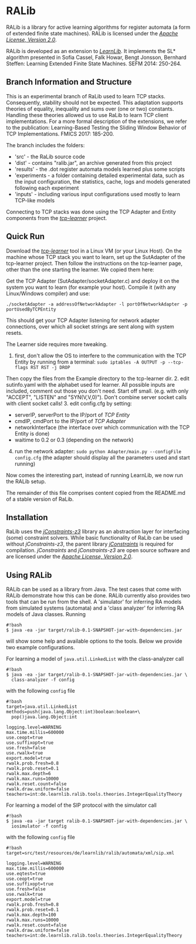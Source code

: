 RALib
=========================

RALib is a library for active learning algorithms for register automata
(a form of extended finite state machines). RALib is licensed under
the [*Apache License, Version 2.0*][4]. 

RALib is developed as an extension to [*LearnLib*][3]. It implements 
the SL* algorithm presented in 	Sofia Cassel, Falk Howar, Bengt Jonsson, 
Bernhard Steffen: Learning Extended Finite State Machines. SEFM 2014: 250-264.


Branch Information and Structure
-------------------------

This is an experimental branch of RaLib used to learn TCP stacks. Consequently, 
stability should not be expected. This adaptation supports theories of equality, 
inequality and sums over (one or two) constants. Handling these theories
allowed us to use RaLib to learn TCP client implementations. For a more formal description
of the extensions, we refer to the publication: Learning-Based Testing the Sliding Window 
Behavior of TCP Implementations. FMICS 2017: 185-200. 

The branch includes the folders:

* 'src' - the RaLib source code 
* 'dist' - contains "ralib.jar", an archive generated from this project
* 'results' - the .dot register automata models learned plus some scripts 
* 'experiments - a folder containing detailed experimental data, such as the input configuration, 
  the statistics, cache, logs and models generated following each experiment
* 'inputs' - including various input configurations used mostly to learn TCP-like models 

Connecting to TCP stacks was done using the TCP Adapter and Entity components from 
the [*tcp-learner*][6] project.

Quick Run
-------------------------
Download the [*tcp-learner*][6] tool in a Linux VM (or your Linux Host). On the machine 
whose TCP stack you want to learn, set up the SutAdapter of the tcp-learner project. Then
follow the instructions on the tcp-learner page, other than the one starting the learner.
We copied them here:

Get the TCP Adapter (SutAdapter/socketAdapter.c) and deploy it on the system you want 
to learn (for example your host). Compile it (with any Linux/Windows 
compiler) and use:

`./socketAdapter -a addressOfNetworkAdapter -l portOfNetworkAdapter -p portUsedByTCPEntity`

This should get your TCP Adapter listening for network adapter connections, over which all
socket strings are sent along with system resets. 

The Learner side requires more tweaking. 
1. first, don't allow the OS to interfere to the communication with the TCP Entity by running from a terminal:
`sudo iptables -A OUTPUT -p --tcp-flags RST RST -j DROP`

Then copy the files from the Example directory to the tcp-learner dir. 
2. edit sutinfo.yaml with the alphabet used for learner. All possible inputs are included,
comment out those you don't need. Start off small. (e.g. with only "ACCEPT", "LISTEN" 
and "SYN(V,V,0)"). Don't combine server socket calls with client socket calls!
3. edit config.cfg by setting: 
 * serverIP, serverPort to the IP/port of _TCP Entity_
 * cmdIP, cmdPort to the IP/port of  _TCP Adapter_ 
 * networkInterface (the interface over which communication with the TCP Entity is done)
 * waitime to 0.2 or 0.3 (depending on the network)

4. run the network adapter:
`sudo python Adapter/main.py --configFile config.cfg`
(the adapter should display all the parameters used and start running)

Now comes the interesting part, instead of running LearnLib, we now run the RALib setup.



The remainder of this file comprises content copied from the README.md of a stable version
of RaLib. 

Installation
-------------------------

RaLib uses the [*jConstraints-z3*][1] library as an abstraction layer for 
interfacing (some) constraint solvers. While basic functionality of 
RaLib can be used without *jConstraints-z3*, the parent library
[*jConstraints*][5] is required for compilation. 
*jConstraints* and *jConstraints-z3* are open source software and are
licensed under the [*Apache License, Version 2.0*][4]. 


Using RALib
-------------------------


RALib can be used as a library from Java. The test cases that come with RALib
demonstrate how this can be done. RALib currently also provides two tools
that can be run from the shell. A 'simulator' for inferring RA models from 
simulated systems (automata) and a 'class analyzer' for inferring RA models
of Java classes. Running

```
#!bash
$ java -ea -jar target/ralib-0.1-SNAPSHOT-jar-with-dependencies.jar
```


will show some help and available options to the tools. Below we provide two
example configurations.

For learning a model of `java.util.LinkedList` with the class-analyzer call

```
#!bash
$ java -ea -jar target/ralib-0.1-SNAPSHOT-jar-with-dependencies.jar \
  class-analyzer -f config
```

with the following `config` file

```
#!bash
target=java.util.LinkedList
methods=push(java.lang.Object:int)boolean:boolean+\
  pop()java.lang.Object:int

logging.level=WARNING
max.time.millis=600000
use.ceopt=true
use.suffixopt=true
use.fresh=false
use.rwalk=true
export.model=true
rwalk.prob.fresh=0.8
rwalk.prob.reset=0.1
rwalk.max.depth=6
rwalk.max.runs=10000
rwalk.reset.count=false
rwalk.draw.uniform=false
teachers=int:de.learnlib.ralib.tools.theories.IntegerEqualityTheory
```

For learning a model of the SIP protocol with the simulator call

```
#!bash
$ java -ea -jar target ralib-0.1-SNAPSHOT-jar-with-dependencies.jar \
  iosimulator -f config
```

with the following `config` file

```
#!bash
target=src/test/resources/de/learnlib/ralib/automata/xml/sip.xml

logging.level=WARNING
max.time.millis=600000
use.eqtest=true
use.ceopt=true
use.suffixopt=true
use.fresh=false
use.rwalk=true
export.model=true
rwalk.prob.fresh=0.8
rwalk.prob.reset=0.1
rwalk.max.depth=100
rwalk.max.runs=10000
rwalk.reset.count=false
rwalk.draw.uniform=false
teachers=int:de.learnlib.ralib.tools.theories.IntegerEqualityTheory
```


[1]: https://bitbucket.org/psycopaths/jConstraints-z3
[2]: https://z3.codeplex.com
[3]: http://www.learnlib.de
[4]: http://www.apache.org/licenses/LICENSE-2.0
[5]: https://bitbucket.org/psycopaths/jConstraints
[6]: https://gitlab.science.ru.nl/pfiteraubrostean/tcp-learner/tree/cav-aec